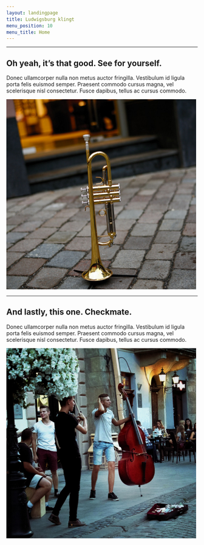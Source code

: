 ```yaml
---
layout: landingpage
title: Ludwigsburg klingt
menu_position: 10
menu_title: Home
---
```


<!-- START THE FEATURETTES -->


<hr class="featurette-divider">
<div class="row featurette">
      <div class="col-md-7 order-md-2">
        <h2 class="featurette-heading">Oh yeah, it’s that good. <span class="text-muted">See for yourself.</span></h2>
        <p class="lead">Donec ullamcorper nulla non metus auctor fringilla. Vestibulum id ligula porta felis euismod semper. Praesent commodo cursus magna, vel scelerisque nisl consectetur. Fusce dapibus, tellus ac cursus commodo.</p>
      </div>
      <div class="col-md-5 order-md-1">
        <img src="assets/img/music/trumpet-3883798_1920.jpg"
             alt="Trompete"
             width="500"
             height="500"
             class="bd-placeholder-img-lg featurette-image img-fluid mx-auto">
      </div>
    </div>

<hr class="featurette-divider">

<div class="row featurette">
      <div class="col-md-7">
        <h2 class="featurette-heading">And lastly, this one. <span class="text-muted">Checkmate.</span></h2>
        <p class="lead">Donec ullamcorper nulla non metus auctor fringilla. Vestibulum id ligula porta felis euismod
          semper. Praesent commodo cursus magna, vel scelerisque nisl consectetur.
          Fusce dapibus, tellus ac cursus commodo.</p>

</div>
<div class="col-md-5">
        <img src="assets/img/music/street-music-2644761_1920.jpg"
             alt="Trompete"
             width="500"
             height="500"
             class="bd-placeholder-img-lg featurette-image img-fluid mx-auto">
      </div>
</div>

<!-- /END THE FEATURETTES -->





